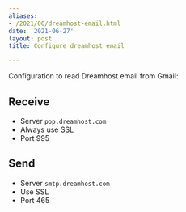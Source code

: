 ```yaml
---
aliases:
- /2021/06/dreamhost-email.html
date: '2021-06-27'
layout: post
title: Configure dreamhost email

---
```


Configuration to read Dreamhost email from Gmail:

## Receive

* Server `pop.dreamhost.com`
* Always use SSL
* Port 995

## Send

* Server `smtp.dreamhost.com`
* Use SSL
* Port 465

